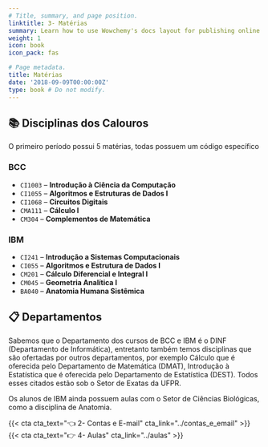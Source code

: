 ```yaml
---
# Title, summary, and page position.
linktitle: 3- Matérias
summary: Learn how to use Wowchemy's docs layout for publishing online courses, software documentation, and tutorials.
weight: 1
icon: book
icon_pack: fas

# Page metadata.
title: Matérias
date: '2018-09-09T00:00:00Z'
type: book # Do not modify.
---
```


## 📚 Disciplinas dos Calouros

O primeiro período possui 5 matérias, todas possuem um código específico

### BCC

* `CI1003` – **Introdução à Ciência da Computação**
* `CI1055` – **Algoritmos e Estruturas de Dados I**
* `CI1068` – **Circuitos Digitais**
* `CMA111` – **Cálculo I**
* `CM304` – **Complementos de Matemática**

### IBM

* `CI241` – **Introdução a Sistemas Computacionais**
* `CI055` – **Algoritmos e Estrutura de Dados I**
* `CM201` – **Cálculo Diferencial e Integral I**
* `CM045` – **Geometria Analítica I**
* `BA040` – **Anatomia Humana Sistêmica**


## 📋 Departamentos

Sabemos que o Departamento dos cursos de BCC e IBM é o DINF (Departamento de Informática), entretanto também temos disciplinas que são ofertadas por outros departamentos, por exemplo Cálculo que é oferecida pelo Departamento de Matemática (DMAT), Introdução à Estatística que é oferecida pelo Departamento de Estatística (DEST). Todos esses citados estão sob o Setor de Exatas da UFPR.

Os alunos de IBM ainda possuem aulas com o Setor de Ciências Biológicas, como a disciplina de Anatomia.

{{< cta cta_text="👈 2- Contas e E-mail" cta_link="../contas_e_email" >}}
{{< cta cta_text="👉 4- Aulas" cta_link="../aulas" >}}